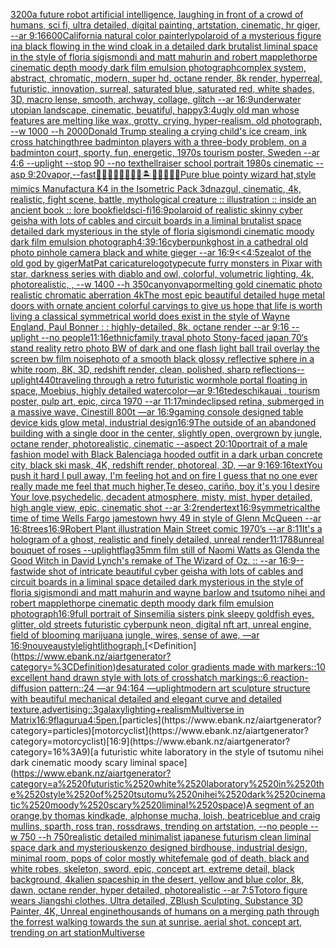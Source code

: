 [3200](https://www.ebank.nz/aiartgenerator?category=3200)[a future robot artificial intelligence, laughing in front of a crowd of humans, sci fi, ultra detailed, digital painting, artstation, cinematic, hr giger, --ar 9:16](https://www.ebank.nz/aiartgenerator?category=a%2520future%2520robot%2520artificial%2520intelligence%2C%2520laughing%2520in%2520front%2520of%2520a%2520crowd%2520of%2520humans%2C%2520sci%2520fi%2C%2520ultra%2520detailed%2C%2520digital%2520painting%2C%2520artstation%2C%2520cinematic%2C%2520hr%2520giger%2C%2520--ar%25209%3A16)[600](https://www.ebank.nz/aiartgenerator?category=600)[California natural color painterly](https://www.ebank.nz/aiartgenerator?category=California%2520natural%2520color%2520painterly)[polaroid of a mysterious figure ina black flowing in the wind cloak in a detailed dark brutalist liminal space in the style of floria sigismondi and matt mahurin and robert mapplethorpe cinematic depth moody dark film emulsion photograph](https://www.ebank.nz/aiartgenerator?category=polaroid%2520of%2520a%2520mysterious%2520figure%2520ina%2520black%2520flowing%2520in%2520the%2520wind%2520cloak%2520in%2520a%2520detailed%2520dark%2520brutalist%2520liminal%2520space%2520in%2520the%2520style%2520of%2520floria%2520sigismondi%2520and%2520matt%2520mahurin%2520and%2520robert%2520mapplethorpe%2520cinematic%2520depth%2520moody%2520dark%2520film%2520emulsion%2520photograph)[complex system, abstract, chromatic, modern, super hd, octane render, 8k render, hyperreal, futuristic, innovation, surreal, saturated blue, saturated red, white shades, 3D, macro lense, smooth, archway, collage, glitch --ar 16:9](https://www.ebank.nz/aiartgenerator?category=complex%2520system%2C%2520abstract%2C%2520chromatic%2C%2520modern%2C%2520super%2520hd%2C%2520octane%2520render%2C%25208k%2520render%2C%2520hyperreal%2C%2520futuristic%2C%2520innovation%2C%2520surreal%2C%2520saturated%2520blue%2C%2520saturated%2520red%2C%2520white%2520shades%2C%25203D%2C%2520macro%2520lense%2C%2520smooth%2C%2520archway%2C%2520collage%2C%2520glitch%2520--ar%252016%3A9)[underwater utopian landscape, cinematic, beuatiful, happy](https://www.ebank.nz/aiartgenerator?category=underwater%2520utopian%2520landscape%2C%2520cinematic%2C%2520beuatiful%2C%2520happy)[3:4](https://www.ebank.nz/aiartgenerator?category=3%3A4)[ugly old man whose features are melting like wax, grotty, crying, hyper-realism, old photograph, --w 1000 --h 2000](https://www.ebank.nz/aiartgenerator?category=ugly%2520old%2520man%2520whose%2520features%2520are%2520melting%2520like%2520wax%2C%2520grotty%2C%2520crying%2C%2520hyper-realism%2C%2520old%2520photograph%2C%2520--w%25201000%2520--h%25202000)[Donald Trump stealing a crying child's ice cream, ink cross hatching](https://www.ebank.nz/aiartgenerator?category=Donald%2520Trump%2520stealing%2520a%2520crying%2520child%27s%2520ice%2520cream%2C%2520ink%2520cross%2520hatching)[three badminton players with a three-body problem, on a badminton court, sporty, fun, energetic, 1970s tourism poster, Sweden --ar 4:6 --uplight --stop 90 --no text](https://www.ebank.nz/aiartgenerator?category=three%2520badminton%2520players%2520with%2520a%2520three-body%2520problem%2C%2520on%2520a%2520badminton%2520court%2C%2520sporty%2C%2520fun%2C%2520energetic%2C%25201970s%2520tourism%2520poster%2C%2520Sweden%2520--ar%25204%3A6%2520--uplight%2520--stop%252090%2520--no%2520text)[hellraiser school portrait 1980s cinematic --asp 9:20](https://www.ebank.nz/aiartgenerator?category=hellraiser%2520school%2520portrait%25201980s%2520cinematic%2520--asp%25209%3A20)[vapor,](https://www.ebank.nz/aiartgenerator?category=vapor%2C)[--fast](https://www.ebank.nz/aiartgenerator?category=--fast)[🧞‍♂️🧞‍♀️🧞👾🐙🦑🏝🌌🌊🔮🏴‍☠️](https://www.ebank.nz/aiartgenerator?category=%F0%9F%A7%9E%E2%80%8D%E2%99%82%EF%B8%8F%F0%9F%A7%9E%E2%80%8D%E2%99%80%EF%B8%8F%F0%9F%A7%9E%F0%9F%91%BE%F0%9F%90%99%F0%9F%A6%91%F0%9F%8F%9D%F0%9F%8C%8C%F0%9F%8C%8A%F0%9F%94%AE%F0%9F%8F%B4%E2%80%8D%E2%98%A0%EF%B8%8F)[Pure blue pointy wizard hat,style mimics Manufactura K4 in the Isometric Pack 3d](https://www.ebank.nz/aiartgenerator?category=Pure%2520blue%2520pointy%2520wizard%2520hat%2Cstyle%2520mimics%2520Manufactura%2520K4%2520in%2520the%2520Isometric%2520Pack%25203d)[nazgul, cinematic, 4k, realistic, fight scene, battle, mythological creature :: illustration :: inside an ancient book :: lore book](https://www.ebank.nz/aiartgenerator?category=nazgul%2C%2520cinematic%2C%25204k%2C%2520realistic%2C%2520fight%2520scene%2C%2520battle%2C%2520mythological%2520creature%2520%3A%3A%2520illustration%2520%3A%3A%2520inside%2520an%2520ancient%2520book%2520%3A%3A%2520lore%2520book)[field](https://www.ebank.nz/aiartgenerator?category=field)[sci-fi](https://www.ebank.nz/aiartgenerator?category=sci-fi)[16:9](https://www.ebank.nz/aiartgenerator?category=16%3A9)[polaroid of  realistic skinny cyber geisha with lots of cables and circuit boards in a liminal brutalist space detailed dark mysterious in the style of floria sigismondi cinematic moody dark film emulsion photograph](https://www.ebank.nz/aiartgenerator?category=polaroid%2520of%2520%2520realistic%2520skinny%2520cyber%2520geisha%2520with%2520lots%2520of%2520cables%2520and%2520circuit%2520boards%2520in%2520a%2520liminal%2520brutalist%2520space%2520detailed%2520dark%2520mysterious%2520in%2520the%2520style%2520of%2520floria%2520sigismondi%2520cinematic%2520moody%2520dark%2520film%2520emulsion%2520photograph)[4:3](https://www.ebank.nz/aiartgenerator?category=4%3A3)[](https://www.ebank.nz/aiartgenerator?category=)[9:16](https://www.ebank.nz/aiartgenerator?category=9%3A16)[cyberpunk](https://www.ebank.nz/aiartgenerator?category=cyberpunk)[ghost in a cathedral old photo pinhole camera black and white gieger --ar 16:9](https://www.ebank.nz/aiartgenerator?category=ghost%2520in%2520a%2520cathedral%2520old%2520photo%2520pinhole%2520camera%2520black%2520and%2520white%2520gieger%2520--ar%252016%3A9)[<<4:5](https://www.ebank.nz/aiartgenerator?category=%3C%3C4%3A5)[zealot of the old god by giger](https://www.ebank.nz/aiartgenerator?category=zealot%2520of%2520the%2520old%2520god%2520by%2520giger)[MatPat caricature](https://www.ebank.nz/aiartgenerator?category=MatPat%2520caricature)[logotype](https://www.ebank.nz/aiartgenerator?category=logotype)[cute furry monsters in Pixar with star, darkness series with diablo and owl, colorful, volumetric lighting, 4k, photorealistic, , --w 1400 --h 350](https://www.ebank.nz/aiartgenerator?category=cute%2520furry%2520monsters%2520in%2520Pixar%2520with%2520star%2C%2520darkness%2520series%2520with%2520diablo%2520and%2520owl%2C%2520colorful%2C%2520volumetric%2520lighting%2C%25204k%2C%2520photorealistic%2C%2520%2C%2520--w%25201400%2520--h%2520350)[canyon](https://www.ebank.nz/aiartgenerator?category=canyon)[vapor](https://www.ebank.nz/aiartgenerator?category=vapor)[melting gold cinematic photo realistic chromatic aberration 4k](https://www.ebank.nz/aiartgenerator?category=melting%2520gold%2520cinematic%2520photo%2520realistic%2520chromatic%2520aberration%25204k)[The most epic beautiful detailed huge metal doors with ornate ancient colorful carvings to give us hope that life is worth living a classical symmetrical world does exist in the style of Wayne England, Paul Bonner : : highly-detailed, 8k, octane render --ar 9:16 --uplight --no people](https://www.ebank.nz/aiartgenerator?category=The%2520most%2520epic%2520beautiful%2520detailed%2520huge%2520metal%2520doors%2520with%2520ornate%2520ancient%2520colorful%2520carvings%2520to%2520give%2520us%2520hope%2520that%2520life%2520is%2520worth%2520living%2520a%2520classical%2520symmetrical%2520world%2520does%2520exist%2520in%2520the%2520style%2520of%2520Wayne%2520England%2C%2520Paul%2520Bonner%2520%3A%2520%3A%2520highly-detailed%2C%25208k%2C%2520octane%2520render%2520--ar%25209%3A16%2520--uplight%2520--no%2520people)[11:16](https://www.ebank.nz/aiartgenerator?category=11%3A16)[ethnic](https://www.ebank.nz/aiartgenerator?category=ethnic)[family traval photo Stony-faced japan 70‘s stand reality retro photo BW of dark and one flash light ball trail overlay the screen bw film noise](https://www.ebank.nz/aiartgenerator?category=family%2520traval%2520photo%2520Stony-faced%2520japan%252070%E2%80%98s%2520stand%2520reality%2520retro%2520photo%2520BW%2520of%2520dark%2520and%2520one%2520flash%2520light%2520ball%2520trail%2520overlay%2520the%2520screen%2520bw%2520film%2520noise)[photo of a smooth black glossy reflective sphere in a white room, 8K, 3D, redshift render, clean, polished, sharp reflections](https://www.ebank.nz/aiartgenerator?category=photo%2520of%2520a%2520smooth%2520black%2520glossy%2520reflective%2520sphere%2520in%2520a%2520white%2520room%2C%25208K%2C%25203D%2C%2520redshift%2520render%2C%2520clean%2C%2520polished%2C%2520sharp%2520reflections)[--uplight](https://www.ebank.nz/aiartgenerator?category=--uplight)[440](https://www.ebank.nz/aiartgenerator?category=440)[traveling through a retro futuristic wormhole portal floating in space, Moebius, highly detailed watercolor—ar 9:16](https://www.ebank.nz/aiartgenerator?category=traveling%2520through%2520a%2520retro%2520futuristic%2520wormhole%2520portal%2520floating%2520in%2520space%2C%2520Moebius%2C%2520highly%2520detailed%2520watercolor%E2%80%94ar%25209%3A16)[tedeschi](https://www.ebank.nz/aiartgenerator?category=tedeschi)[kauai , tourism poster, pulp art, epic, circa 1970 --ar 11:17](https://www.ebank.nz/aiartgenerator?category=kauai%2520%2C%2520tourism%2520poster%2C%2520pulp%2520art%2C%2520epic%2C%2520circa%25201970%2520--ar%252011%3A17)[mind](https://www.ebank.nz/aiartgenerator?category=mind)[eclipsed retina, submerged in a massive wave, Cinestill 800t —ar 16:9](https://www.ebank.nz/aiartgenerator?category=eclipsed%2520retina%2C%2520submerged%2520in%2520a%2520massive%2520wave%2C%2520Cinestill%2520800t%2520%E2%80%94ar%252016%3A9)[gaming console designed table device kids glow metal, industrial design](https://www.ebank.nz/aiartgenerator?category=gaming%2520console%2520designed%2520table%2520device%2520kids%2520glow%2520metal%2C%2520industrial%2520design)[16:9](https://www.ebank.nz/aiartgenerator?category=16%3A9)[The outside of an abandoned building with a single door in the center, slightly open, overgrown by jungle, octane render, photorealistic, cinematic --aspect 20:10](https://www.ebank.nz/aiartgenerator?category=The%2520outside%2520of%2520an%2520abandoned%2520building%2520with%2520a%2520single%2520door%2520in%2520the%2520center%2C%2520slightly%2520open%2C%2520overgrown%2520by%2520jungle%2C%2520octane%2520render%2C%2520photorealistic%2C%2520cinematic%2520--aspect%252020%3A10)[portrait of a male fashion model with Black Balenciaga hooded outfit in a dark urban concrete city, black ski mask, 4K, redshift render, photoreal, 3D, —ar 9:16](https://www.ebank.nz/aiartgenerator?category=portrait%2520of%2520a%2520male%2520fashion%2520model%2520with%2520Black%2520Balenciaga%2520hooded%2520outfit%2520in%2520a%2520dark%2520urban%2520concrete%2520city%2C%2520black%2520ski%2520mask%2C%25204K%2C%2520redshift%2520render%2C%2520photoreal%2C%25203D%2C%2520%E2%80%94ar%25209%3A16)[9:16](https://www.ebank.nz/aiartgenerator?category=9%3A16)[text](https://www.ebank.nz/aiartgenerator?category=text)[You push it hard I pull away, I'm feeling hot and on fire I guess that no one ever really made me feel that much higher,Te deseo, cariño, boy it's you I desire Your love,psychedelic, decadent atmosphere, misty, mist, hyper detailed, high angle view, epic, cinematic shot --ar 3:2](https://www.ebank.nz/aiartgenerator?category=You%2520push%2520it%2520hard%2520I%2520pull%2520away%2C%2520I%27m%2520feeling%2520hot%2520and%2520on%2520fire%2520I%2520guess%2520that%2520no%2520one%2520ever%2520really%2520made%2520me%2520feel%2520that%2520much%2520higher%2CTe%2520deseo%2C%2520cari%C3%B1o%2C%2520boy%2520it%27s%2520you%2520I%2520desire%2520Your%2520love%2Cpsychedelic%2C%2520decadent%2520atmosphere%2C%2520misty%2C%2520mist%2C%2520hyper%2520detailed%2C%2520high%2520angle%2520view%2C%2520epic%2C%2520cinematic%2520shot%2520--ar%25203%3A2)[render](https://www.ebank.nz/aiartgenerator?category=render)[text](https://www.ebank.nz/aiartgenerator?category=text)[16:9](https://www.ebank.nz/aiartgenerator?category=16%3A9)[](https://www.ebank.nz/aiartgenerator?category=)[symmetrical](https://www.ebank.nz/aiartgenerator?category=symmetrical)[the time of time Wells Fargo jamestown hwy 49 in style of Glenn McQueen --ar 16:8](https://www.ebank.nz/aiartgenerator?category=the%2520time%2520of%2520time%2520Wells%2520Fargo%2520jamestown%2520hwy%252049%2520in%2520style%2520of%2520Glenn%2520McQueen%2520--ar%252016%3A8)[trees](https://www.ebank.nz/aiartgenerator?category=trees)[16:9](https://www.ebank.nz/aiartgenerator?category=16%3A9)[Robert Plant illustration Main Street comic 1970’s --ar 8:11](https://www.ebank.nz/aiartgenerator?category=Robert%2520Plant%2520illustration%2520Main%2520Street%2520comic%25201970%E2%80%99s%2520--ar%25208%3A11)[It's a hologram of a ghost, realistic and finely detailed, unreal render](https://www.ebank.nz/aiartgenerator?category=It%27s%2520a%2520hologram%2520of%2520a%2520ghost%2C%2520realistic%2520and%2520finely%2520detailed%2C%2520unreal%2520render)[11:17](https://www.ebank.nz/aiartgenerator?category=11%3A17)[88](https://www.ebank.nz/aiartgenerator?category=88)[unreal bouquet of roses --uplight](https://www.ebank.nz/aiartgenerator?category=unreal%2520bouquet%2520of%2520roses%2520--uplight)[flag](https://www.ebank.nz/aiartgenerator?category=flag)[35mm film still of Naomi Watts as Glenda the Good Witch in David Lynch's remake of The Wizard of Oz. :: --ar 16:9](https://www.ebank.nz/aiartgenerator?category=35mm%2520film%2520still%2520of%2520Naomi%2520Watts%2520as%2520Glenda%2520the%2520Good%2520Witch%2520in%2520David%2520Lynch%27s%2520remake%2520of%2520The%2520Wizard%2520of%2520Oz.%2520%3A%3A%2520--ar%252016%3A9)[--fast](https://www.ebank.nz/aiartgenerator?category=--fast)[wide shot of intricate beautiful cyber geisha with lots of cables and circuit boards in a liminal space detailed dark mysterious in the style of floria sigismondi and matt mahurin and wayne barlow and tsutomo nihei and robert mapplethorpe cinematic depth moody dark film emulsion photograph](https://www.ebank.nz/aiartgenerator?category=wide%2520shot%2520of%2520intricate%2520beautiful%2520cyber%2520geisha%2520with%2520lots%2520of%2520cables%2520and%2520circuit%2520boards%2520in%2520a%2520liminal%2520space%2520detailed%2520dark%2520mysterious%2520in%2520the%2520style%2520of%2520floria%2520sigismondi%2520and%2520matt%2520mahurin%2520and%2520wayne%2520barlow%2520and%2520tsutomo%2520nihei%2520and%2520robert%2520mapplethorpe%2520cinematic%2520depth%2520moody%2520dark%2520film%2520emulsion%2520photograph)[16:9](https://www.ebank.nz/aiartgenerator?category=16%3A9)[full portrait of Sinsemilia sisters pink sleepy goldfish eyes, glitter, old streets futuristic cyberpunk neon, digital nft art, unreal engine, field of blooming marijuana jungle, wires, sense of awe, —ar 16:9](https://www.ebank.nz/aiartgenerator?category=full%2520portrait%2520of%2520Sinsemilia%2520sisters%2520pink%2520sleepy%2520goldfish%2520eyes%2C%2520glitter%2C%2520old%2520streets%2520futuristic%2520cyberpunk%2520neon%2C%2520digital%2520nft%2520art%2C%2520unreal%2520engine%2C%2520field%2520of%2520blooming%2520marijuana%2520jungle%2C%2520wires%2C%2520sense%2520of%2520awe%2C%2520%E2%80%94ar%252016%3A9)[nouveau](https://www.ebank.nz/aiartgenerator?category=nouveau)[style](https://www.ebank.nz/aiartgenerator?category=style)[light](https://www.ebank.nz/aiartgenerator?category=light)[lithograph.](https://www.ebank.nz/aiartgenerator?category=lithograph.)[<Definition](https://www.ebank.nz/aiartgenerator?category=%3CDefinition)[desaturated color gradients made with markers::10 excellent hand drawn style with lots of crosshatch markings::6 reaction-diffusion pattern::24 —ar 94:164 —uplight](https://www.ebank.nz/aiartgenerator?category=desaturated%2520color%2520gradients%2520made%2520with%2520markers%3A%3A10%2520excellent%2520hand%2520drawn%2520style%2520with%2520lots%2520of%2520crosshatch%2520markings%3A%3A6%2520reaction-diffusion%2520pattern%3A%3A24%2520%E2%80%94ar%252094%3A164%2520%E2%80%94uplight)[modern art sculpture structure with beautiful mechanical detailed and elegant curve and detailed texture,](https://www.ebank.nz/aiartgenerator?category=modern%2520art%2520sculpture%2520structure%2520with%2520beautiful%2520mechanical%2520detailed%2520and%2520elegant%2520curve%2520and%2520detailed%2520texture%2C)[advertising::3](https://www.ebank.nz/aiartgenerator?category=advertising%3A%3A3)[galaxy](https://www.ebank.nz/aiartgenerator?category=galaxy)[lighting+realism](https://www.ebank.nz/aiartgenerator?category=lighting%2Brealism)[Multiverse in Matrix](https://www.ebank.nz/aiartgenerator?category=Multiverse%2520in%2520Matrix)[16:9](https://www.ebank.nz/aiartgenerator?category=16%3A9)[flag](https://www.ebank.nz/aiartgenerator?category=flag)[urua](https://www.ebank.nz/aiartgenerator?category=urua)[4:5](https://www.ebank.nz/aiartgenerator?category=4%3A5)[pen.](https://www.ebank.nz/aiartgenerator?category=pen.)[particles](https://www.ebank.nz/aiartgenerator?category=particles)[motorcyclist](https://www.ebank.nz/aiartgenerator?category=motorcyclist)[16:9](https://www.ebank.nz/aiartgenerator?category=16%3A9)[a futuristic white laboratory in the style of tsutomu nihei dark cinematic moody scary liminal space](https://www.ebank.nz/aiartgenerator?category=a%2520futuristic%2520white%2520laboratory%2520in%2520the%2520style%2520of%2520tsutomu%2520nihei%2520dark%2520cinematic%2520moody%2520scary%2520liminal%2520space)[A segment of an orange,by thomas kindkade, alphonse mucha, loish, beatriceblue and craig mullins, sparth, ross tran, rossdraws, trending on artstation, --no people --w 750 --h 750](https://www.ebank.nz/aiartgenerator?category=A%2520segment%2520of%2520an%2520orange%2Cby%2520thomas%2520kindkade%2C%2520alphonse%2520mucha%2C%2520loish%2C%2520beatriceblue%2520and%2520craig%2520mullins%2C%2520sparth%2C%2520ross%2520tran%2C%2520rossdraws%2C%2520trending%2520on%2520artstation%2C%2520--no%2520people%2520--w%2520750%2520--h%2520750)[realistic detailed minimalist japanese futurism clean liminal space dark and mysterious](https://www.ebank.nz/aiartgenerator?category=realistic%2520detailed%2520minimalist%2520japanese%2520futurism%2520clean%2520liminal%2520space%2520dark%2520and%2520mysterious)[kenzo designed birdhouse, industrial design, minimal room, pops of color mostly white](https://www.ebank.nz/aiartgenerator?category=kenzo%2520designed%2520birdhouse%2C%2520industrial%2520design%2C%2520minimal%2520room%2C%2520pops%2520of%2520color%2520mostly%2520white)[female god of death, black and white robes, skeleton, sword, epic, concept art, extreme detail, black background, 4k](https://www.ebank.nz/aiartgenerator?category=female%2520god%2520of%2520death%2C%2520black%2520and%2520white%2520robes%2C%2520skeleton%2C%2520sword%2C%2520epic%2C%2520concept%2520art%2C%2520extreme%2520detail%2C%2520black%2520background%2C%25204k)[alien spaceship in the desert, yellow and blue color, 8k, dawn, octane render, hyper detailed, photorealistic --ar 7:5](https://www.ebank.nz/aiartgenerator?category=alien%2520spaceship%2520in%2520the%2520desert%2C%2520yellow%2520and%2520blue%2520color%2C%25208k%2C%2520dawn%2C%2520octane%2520render%2C%2520hyper%2520detailed%2C%2520photorealistic%2520--ar%25207%3A5)[Totoro figure wears Jiangshi clothes, Ultra detailed, ZBlush Sculpting, Substance 3D Painter, 4K, Unreal engine](https://www.ebank.nz/aiartgenerator?category=Totoro%2520figure%2520wears%2520Jiangshi%2520clothes%2C%2520Ultra%2520detailed%2C%2520ZBlush%2520Sculpting%2C%2520Substance%25203D%2520Painter%2C%25204K%2C%2520Unreal%2520engine)[thousands of humans on a merging path through the forrest walking towards the sun at sunrise. aerial shot. concept art, trending on art station](https://www.ebank.nz/aiartgenerator?category=thousands%2520of%2520humans%2520on%2520a%2520merging%2520path%2520through%2520the%2520forrest%2520walking%2520towards%2520the%2520sun%2520at%2520sunrise.%2520aerial%2520shot.%2520concept%2520art%2C%2520trending%2520on%2520art%2520station)[Multiverse](https://www.ebank.nz/aiartgenerator?category=Multiverse)